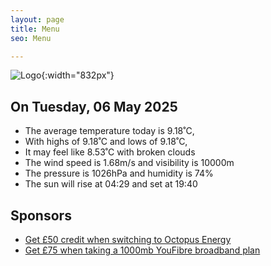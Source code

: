 ```yaml
---
layout: page
title: Menu
seo: Menu

---
```


![Logo](/images/logo.jpg){:width="832px"}

<!-- weather_marker starts -->
## On Tuesday, 06 May 2025

- The average temperature today is 9.18˚C,
- With highs of 9.18˚C and lows of 9.18˚C,
- It may feel like 8.53˚C with broken clouds
- The wind speed is 1.68m/s and visibility is 10000m
- The pressure is 1026hPa and humidity is 74%
- The sun will rise at 04:29 and set at 19:40

<!-- weather_marker ends -->

## Sponsors

- [Get £50 credit when switching to Octopus Energy](https://bit.ly/3oD1nnS)
- [Get £75 when taking a 1000mb YouFibre broadband plan](https://aklam.io/91zWhU?)
